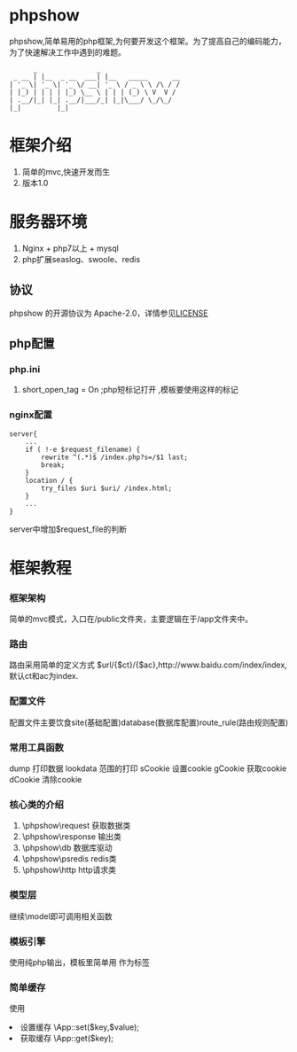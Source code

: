 # phpshow
phpshow,简单易用的php框架,为何要开发这个框架。为了提高自己的编码能力，为了快速解决工作中遇到的难题。

```
      _               _
 _ __ | |__  _ __  ___| |__   _____      __
| '_ \| '_ \| '_ \/ __| '_ \ / _ \ \ /\ / /
| |_) | | | | |_) \__ \ | | | (_) \ V  V /
| .__/|_| |_| .__/|___/_| |_|\___/ \_/\_/
|_|         |_|
```

# 框架介绍
1.  简单的mvc,快速开发而生
2.  版本1.0
# 服务器环境
1.  Nginx + php7以上 + mysql
2.  php扩展seaslog、swoole、redis

## 协议
phpshow 的开源协议为 Apache-2.0，详情参见[LICENSE](LICENSE)

## php配置
### php.ini
1.  short_open_tag = On  ;php短标记打开 <? ?>,模板要使用这样的标记

### nginx配置
``` 
server{
    ...
    if ( !-e $request_filename) {
    	rewrite ^(.*)$ /index.php?s=/$1 last;
    	break;
	}
	location / {
		try_files $uri $uri/ /index.html;
	}
	...
}
```
server中增加$request_file的判断

# 框架教程
### 框架架构

简单的mvc模式，入口在/public文件夹，主要逻辑在于/app文件夹中。

### 路由
<p>路由采用简单的定义方式 $url/{$ct}/{$ac},http://www.baidu.com/index/index,默认ct和ac为index.</p>

### 配置文件  
<p>配置文件主要饮食site(基础配置)database(数据库配置)route_rule(路由规则配置)</p>

### 常用工具函数

dump 打印数据
lookdata 范围的打印
sCookie 设置cookie
gCookie 获取cookie
dCookie 清除cookie

### 核心类的介绍

1. \phpshow\request 获取数据类
2. \phpshow\response 输出类
3. \phpshow\db 数据库驱动
4. \phpshow\psredis redis类
5. \phpshow\http http请求类

### 模型层
继续\model即可调用相关函数

### 模板引擎
使用纯php输出，模板里简单用<? ?> 作为标签

### 简单缓存
使用
<li> 设置缓存 \App::set($key,$value);</li>
<li> 获取缓存 \App::get($key); </li>

